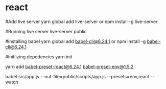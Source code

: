 # react

#Add live server
yarn global add live-server or npm install -g live-server

#Running live server
live-server public

#installing babel
yarn global add babel-cli@6.24.1  or npm install -g babel-cli@6.24.1

#initlizing depedencies
yarn init

yarn add babel-preset-react@6.24.1 babel-preset-env@1.5.2

babel src/app.js --out-file=public/scripts/app.js --presets=env,react --watch
